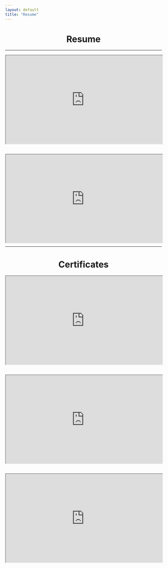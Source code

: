 ```yaml
---
layout: default
title: "Resume"
---
```


<Center><h1>Resume</h1></Center>

***

<div style="position: relative; width: 100%; padding-top: 56.25%;">
    <iframe src="https://drive.google.com/file/d/1vmKkbF_7P0Rly5BpOwsjhv2bCSUvn9Q6/preview" style="position: absolute; top: 0; left: 0; width: 100%; height: 100%;" title="Computer Resume"></iframe>
</div>
<br><br>
<div style="position: relative; width: 100%; padding-top: 56.25%;">
    <iframe src="https://drive.google.com/file/d/1-94YO4o8P0nGU-8IXEpI3QLDnL6_H3Pj/preview" style="position: absolute; top: 0; left: 0; width: 100%; height: 100%;" title="Nevada State Resume"></iframe>
</div>

***

<Center><h1>Certificates</h1></Center>

<div style="position: relative; width: 100%; padding-top: 56.25%;">
    <iframe src="https://drive.google.com/file/d/1HA6_Lleq42cYN1NjjOMMLMZFiR2KMvz_/preview" style="position: absolute; top: 0; left: 0; width: 100%; height: 100%;" title="Google IT Certificate"></iframe>
</div>
<br><br>
<div style="position: relative; width: 100%; padding-top: 56.25%;">
    <iframe src="https://drive.google.com/file/d/17VajIUl9HQV7er2J9Hv5GfOsK6o7UK2G/preview" style="position: absolute; top: 0; left: 0; width: 100%; height: 100%;" title="Microsoft IT Certificate"></iframe>
</div>
<br><br>
<div style="position: relative; width: 100%; padding-top: 56.25%;">
    <iframe src="https://drive.google.com/file/d/1kE6mg169jaabecKcVVebxfxdJ2b5yTK5/preview" style="position: absolute; top: 0; left: 0; width: 100%; height: 100%;" title="Dell Technologies IT Certificate"></iframe>
</div>
